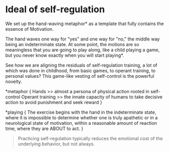 # Ideal of self-regulation

We set up the hand-waving metaphor* as a template that fully contains the essence of Motivation.

The hand waves one way for "yes" and one way for "no," the middle way being an indeterminate state. At some point, the motions are so meaningless that you are going to play along, like a child playing a game, but you never know exactly when you will start playing*.

See how we are aligning the residuals of self-regulation training, a lot of which was done in childhood, from basic games, to operant training, to personal values? This game-like vesting of self-control is the powerful novelty.

*metaphor {
Hands >> almost a persona of physical action rooted in self-control
Operant training >> the innate capacity of humans to take decisive action to avoid punishment and seek reward
}

*playing {
The exercise begins with the hand in the indeterminate state, where it is impossible to determine whether one is truly apathetic or in a neurological state of motivation, within a reasonable amount of reaction time, where they are ABOUT to act.
}

> Practicing self-regulation typically reduces the emotional cost of the underlying behavior, but not always.
